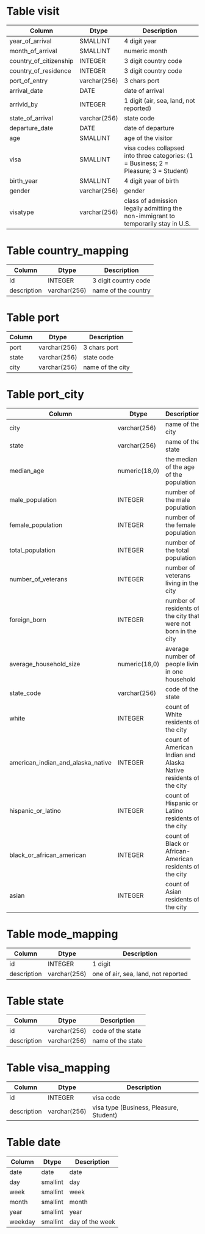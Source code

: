 # Table visit

| Column                 | Dtype        | Description                                                                           |
|------------------------|--------------|---------------------------------------------------------------------------------------|
| year_of_arrival        | SMALLINT     | 4 digit year                                                                          |
| month_of_arrival       | SMALLINT     | numeric month                                                                         |
| country_of_citizenship | INTEGER      | 3 digit country code                                                                  |
| country_of_residence   | INTEGER      | 3 digit country code                                                                  |
| port_of_entry          | varchar(256) | 3 chars port                                                                          |
| arrival_date           | DATE         | date of arrival                                                                       |
| arrivid_by             | INTEGER      | 1 digit (air,  sea,  land,  not reported)                                             |
| state_of_arrival       | varchar(256) | state code                                                                            |
| departure_date         | DATE         | date of departure                                                                     |
| age                    | SMALLINT     | age of the visitor                                                                    |
| visa                   | SMALLINT     | visa codes collapsed into three categories: (1 = Business; 2 = Pleasure; 3 = Student) |
| birth_year             | SMALLINT     | 4 digit year of birth                                                                 |
| gender                 | varchar(256) | gender                                                                                |
| visatype               | varchar(256) | class of admission legally admitting the non-immigrant to temporarily stay in U.S.    |


# Table country_mapping

| Column      | Dtype        | Description          |
|-------------|--------------|----------------------|
| id          | INTEGER      | 3 digit country code |
| description | varchar(256) | name of the country  |


# Table port

| Column | Dtype        | Description      |
|--------|--------------|------------------|
| port   | varchar(256) | 3 chars port     |
| state  | varchar(256) | state code       |
| city   | varchar(256) | name of the city |


# Table port_city

| Column                            | Dtype         | Description                                                      |
|-----------------------------------|---------------|------------------------------------------------------------------|
| city                              | varchar(256)  | name of the city                                                 |
| state                             | varchar(256)  | name of the state                                                |
| median_age                        | numeric(18,0) | the median of the age of the population                          |
| male_population                   | INTEGER       | number of the male population                                    |
| female_population                 | INTEGER       | number of the female population                                  |
| total_population                  | INTEGER       | number of the total population                                   |
| number_of_veterans                | INTEGER       | number of veterans living in the city                            |
| foreign_born                      | INTEGER       | number of residents of the city that were not born in the city   |
| average_household_size            | numeric(18,0) | average number of people livin in one household                  |
| state_code                        | varchar(256)  | code of the state                                                |
| white                             | INTEGER       | count of White residents of the city                             |
| american_indian_and_alaska_native | INTEGER       | count of American Indian and Alaska Native residents of the city |
| hispanic_or_latino                | INTEGER       | count of Hispanic or Latino residents of the city                |
| black_or_african_american         | INTEGER       | count of Black or African-American residents of the city         |
| asian                             | INTEGER       | count of Asian residents of the city                             |


# Table mode_mapping
| Column      | Dtype        | Description                            |
|-------------|--------------|----------------------------------------|
| id          | INTEGER      | 1 digit                                |
| description | varchar(256) | one of air,  sea,  land,  not reported |

# Table state
| Column      | Dtype        | Description       |
|-------------|--------------|-------------------|
| id          | varchar(256) | code of the state |
| description | varchar(256) | name of the state |

# Table visa_mapping
| Column      | Dtype        | Description                             |
|-------------|--------------|-----------------------------------------|
| id          | INTEGER      | visa code                               |
| description | varchar(256) | visa type (Business, Pleasure, Student) |


# Table date

| Column  | Dtype    | Description     |
|---------|----------|-----------------|
| date    | date     | date            |
| day     | smallint | day             |
| week    | smallint | week            |
| month   | smallint | month           |
| year    | smallint | year            |
| weekday | smallint | day of the week |
